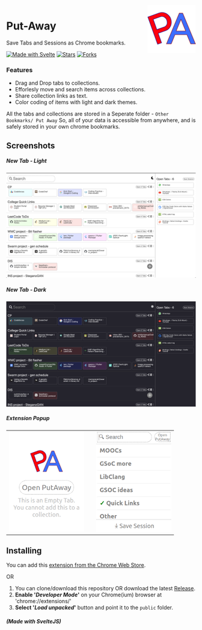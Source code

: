 <img src="./public/images/logo128.png" align="right">

# Put-Away

Save Tabs and Sessions as Chrome bookmarks.

[![Made with Svelte](https://img.shields.io/static/v1?label=Made%20with&message=SvelteJS&color=red&logo=svelte)](https://svelte.dev/)
[![Stars](https://img.shields.io/github/stars/mannprerak2/putaway?logo=github&style=flat&color=green)](https://github.com/mannprerak2/nearby_connections)
[![Forks](https://img.shields.io/github/forks/mannprerak2/putaway?logo=github&style=flat&color=purple)](https://github.com/mannprerak2/nearby_connections)

### Features
- Drag and Drop tabs to collections.
- Efforlesly move and search items across collections.
- Share collection links as text.
- Color coding of items with light and dark themes.

All the tabs and collections are stored in a Seperate folder - `Other Bookmarks/ Put Away`
So, all of your data is accessible from anywhere,
and is safely stored in your own chrome bookmarks.

## Screenshots
##### New Tab - Light
<img src="./screenshots/new-tab.png" alt="Light Theme">

##### New Tab - Dark
<img src="./screenshots/new-tab-dark.png" alt="Dark Theme">

##### Extension Popup
<table>
    <td><img src="./screenshots/popup-empty.png" width="200px"></td>
    <td>&nbsp</td>
    <td><img src="./screenshots/popup.png" width="200px"></td>
</table>

## Installing
You can add this [extension from the Chrome Web Store](https://chrome.google.com/webstore/detail/putaway-tab-management/fkfhaaminmefilpjiapgokmlbjfokafa/).

OR

1. You can clone/download this repository OR download the latest [Release](https://github.com/mannprerak2/putaway/releases).
2. **Enable '_Developer Mode_'** on your Chrome(ium) browser at 'chrome://extensions/'
3. **Select '_Load unpacked_'** button and point it to the `public` folder.

##### (Made with SvelteJS)